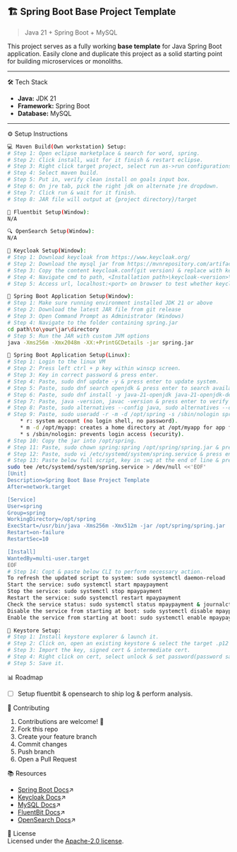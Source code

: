 ## 🏗️ Spring Boot Base Project Template

> Java 21 + Spring Boot + MySQL

This project serves as a fully working **base template** for Java Spring Boot application. Easily clone and duplicate this project as a solid starting point for building microservices or monoliths.

---

🛠 Tech Stack
- **Java:** JDK 21  
- **Framework:** Spring Boot  
- **Database:** MySQL 

---

⚙️ Setup Instructions

```bash
💻 Maven Build(Own workstation) Setup:
# Step 1: Open eclipse marketplace & search for word, spring.
# Step 2: Click install, wait for it finish & restart eclipse.
# Step 3: Right click target project, select run as->run configurations.
# Step 4: Select maven build.
# Step 5: Put in, verify clean install on goals input box.
# Step 6: On jre tab, pick the right jdk on alternate jre dropdown.
# Step 7: Click run & wait for it finish.
# Step 8: JAR file will output at {project directory}/target

📡 Fluentbit Setup(Window):
N/A

🔍 OpenSearch Setup(Window):
N/A

🔐 Keycloak Setup(Window):
# Step 1: Download keycloak from https://www.keycloak.org/
# Step 2: Download the mysql jar from https://mvnrepository.com/artifact/com.mysql/mysql-connector-j & put at <Installation path>\keycloak-<version>\providers
# Step 3: Copy the content keycloak.conf(git version) & replace with keycloak.conf at path, <Installation path>\keycloak-<version>\conf.  
# Step 4: Navigate cmd to path, <Installation path>\keycloak-<version>\bin & run, kc.bat start --optimized
# Step 5: Access url, localhost:<port> on browser to test whether keycloak is accessible. For further setup, please refer to https://www.keycloak.org/guides.

🌱 Spring Boot Application Setup(Window):
# Step 1: Make sure running environment installed JDK 21 or above
# Step 2: Download the latest JAR file from git release
# Step 3: Open Command Prompt as Administrator (Windows)
# Step 4: Navigate to the folder containing spring.jar
cd path\to\your\jar\directory
# Step 5: Run the JAR with custom JVM options
java -Xms256m -Xmx2048m -XX:+PrintGCDetails -jar spring.jar

🌱 Spring Boot Application Setup(Linux):
# Step 1: Login to the linux VM
# Step 2: Press left ctrl + p key within winscp screen.
# Step 3: Key in correct password & press enter.
# Step 4: Paste, sudo dnf update -y & press enter to update system.
# Step 5: Paste, sudo dnf search openjdk & press enter to search available Java versions.
# Step 6: Paste, sudo dnf install -y java-21-openjdk java-21-openjdk-devel & press enter to install Java.
# Step 7: Paste, java -version, javac -version & press enter to verify Java version.
# Step 8: Paste, sudo alternatives --config java, sudo alternatives --config javac & press enter to configure which Java version to use if there are multiple of it.
# Step 9: Paste, sudo useradd -r -m -d /opt/spring -s /sbin/nologin spring & press enter.
	* r: system account (no login shell, no password).
	* m -d /opt/myapp: creates a home directory at /opt/myapp for app files.
	* s /sbin/nologin: prevents login access (security).
# Step 10: Copy the jar into /opt/spring.
# Step 11: Paste, sudo chown spring:spring /opt/spring/spring.jar & press enter.
# Step 12: Paste, sudo vi /etc/systemd/system/spring.service & press enter.
# Step 13: Paste below full script, key in :wq at the end of line & press enter. It will save as file.
sudo tee /etc/systemd/system/spring.service > /dev/null <<'EOF'
[Unit]
Description=Spring Boot Base Project Template
After=network.target

[Service]
User=spring
Group=spring
WorkingDirectory=/opt/spring
ExecStart=/usr/bin/java -Xms256m -Xmx512m -jar /opt/spring/spring.jar
Restart=on-failure
RestartSec=10

[Install]
WantedBy=multi-user.target
EOF
# Step 14: Copt & paste below CLI to perform necessary action.
To refresh the updated script to system: sudo systemctl daemon-reload
Start the service: sudo systemctl start mpaypayment
Stop the service: sudo systemctl stop mpaypayment
Restart the service: sudo systemctl restart mpaypayment
Check the service status: sudo systemctl status mpaypayment & journalctl -u mpaypayment -f
Disable the service from starting at boot: sudo systemctl disable mpaypayment
Enable the service from starting at boot: sudo systemctl enable mpaypayment

🔑 Keystore Setup:
# Step 1: Install keystore explorer & launch it. 
# Step 2: Click on, open an existing keystore & select the target .p12 file.
# Step 3: Import the key, signed cert & intermediate cert.
# Step 4: Right click on cert, select unlock & set password(password same as .p12 itself).
# Step 5: Save it.
```
📊 Roadmap<br>
- [ ] Setup fluentbit & opensearch to ship log & perform analysis.

🤝 Contributing<br>
1. Contributions are welcome! 🚀
2. Fork this repo
3. Create your feature branch
4. Commit changes
5. Push branch
6. Open a Pull Request

📚 Resources<br>
- [Spring Boot Docs](https://docs.spring.io/spring-boot/index.html)↗
- [Keycloak Docs](https://www.keycloak.org/documentation)↗
- [MySQL Docs](https://dev.mysql.com/doc/)↗
- [FluentBit Docs](https://docs.fluentbit.io/manual)↗
- [OpenSearch Docs](https://docs.opensearch.org/latest/)↗

📝 License<br>
Licensed under the [Apache-2.0 license](https://github.com/jleong94/spring?tab=Apache-2.0-1-ov-file).